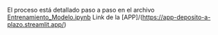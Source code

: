 El proceso está detallado paso a paso en el archivo [Entrenamiento_Modelo.ipynb](https://github.com/JaviDoria/Proyecto_Deposito_a_plazo/blob/4e57b82cd9745275095ca9bad9203544f542065e/Entrenamiento_Modelo.ipynb)
Link de la [APP]/(https://app-deposito-a-plazo.streamlit.app/)
